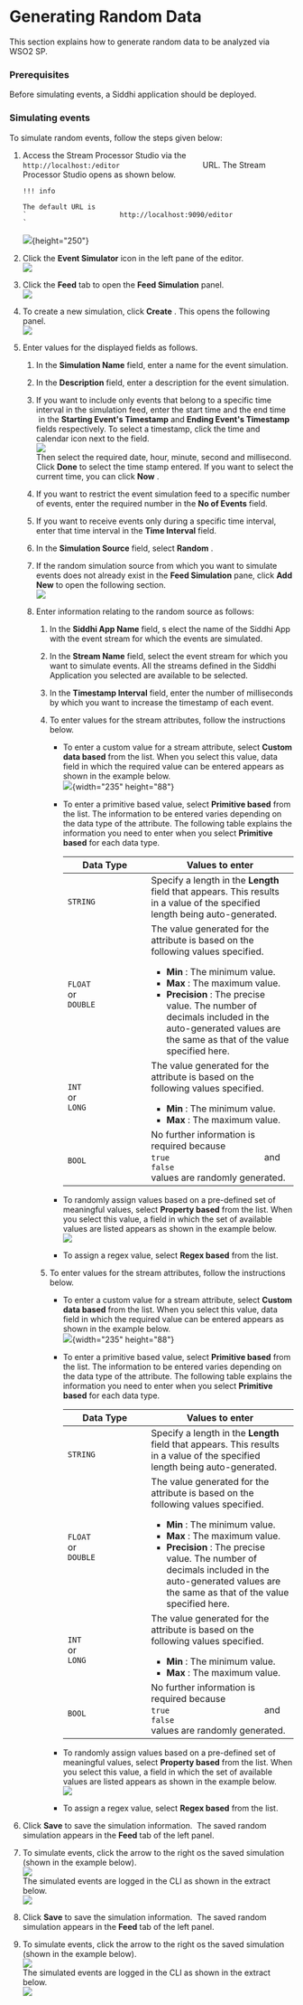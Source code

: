 # Generating Random Data

This section explains how to generate random data to be analyzed via
WSO2 SP.

### Prerequisites

Before simulating events, a Siddhi application should be deployed.

### Simulating events

To simulate random events, follow the steps given below:

1.  Access the Stream Processor Studio via the
    `                       http://localhost:/editor                     `
    URL. The Stream Processor Studio opens as shown below.

        !!! info
    
        The default URL is
        `                       http://localhost:9090/editor                     `
    

    ![](attachments/112390905/112390911.png){height="250"}

2.  Click the **Event Simulator** icon in the left pane of the editor.  
    ![](attachments/112390905/112390912.png)
3.  Click the **Feed** tab to open the **Feed Simulation** panel.  
    ![](attachments/112390905/112390913.png)
4.  To create a new simulation, click **Create** . This opens the
    following panel.  
    ![](attachments/112390905/112390914.png)
5.  Enter values for the displayed fields as follows.
    1.  In the **Simulation Name** field, enter a name for the event
        simulation.
    2.  In the **Description** field, enter a description for the event
        simulation.
    3.  If you want to include only events that belong to a specific
        time interval in the simulation feed, enter the start time and
        the end time  in the **Starting Event's Timestamp** and **Ending
        Event's Timestamp** fields respectively. To select a timestamp,
        click the time and calendar icon next to the field.  
        ![](attachments/112390905/112390915.png)  
        Then select the required date, hour, minute, second and
        millisecond. Click **Done** to select the time stamp entered. If
        you want to select the current time, you can click **Now** .
    4.  If you want to restrict the event simulation feed to a specific
        number of events, enter the required number in the **No of
        Events** field.
    5.  If you want to receive events only during a specific time
        interval, enter that time interval in the **Time Interval**
        field.
    6.  In the **Simulation Source** field, select **Random** .
    7.  If the random simulation source from which you want to simulate
        events does not already exist in the **Feed Simulation** pane,
        click **Add New** to open the following section.  
        ![](attachments/112390905/112390910.png)
    8.  Enter information relating to the random source as follows:

        1.  In the **Siddhi App Name** field, s elect the name of the
            Siddhi App with the event stream for which the events are
            simulated.
        2.  In the **Stream Name** field, select the event stream for
            which you want to simulate events. All the streams defined
            in the Siddhi Application you selected are available to be
            selected.
        3.  In the **Timestamp Interval** field, enter the number of
            milliseconds by which you want to increase the timestamp of
            each event.
        4.  To enter values for the stream attributes, follow
            the instructions below.
            -   To enter a custom value for a stream attribute, select
                **Custom data based** from the list. When you select
                this value, data field in which the required value can
                be entered appears as shown in the example below.  
                ![](attachments/112390905/112390909.png){width="235"
                height="88"}
            -   To enter a primitive based value, select **Primitive
                based** from the list. The information to be entered
                varies depending on the data type of the attribute. The
                following table explains the information you need to
                enter when you select **Primitive based** for each data
                type.  

                <table>
                <thead>
                <tr class="header">
                <th>Data Type</th>
                <th>Values to enter</th>
                </tr>
                </thead>
                <tbody>
                <tr class="odd">
                <td><code>                     STRING                    </code></td>
                <td>Specify a length in the <strong>Length</strong> field that appears. This results in a value of the specified length being auto-generated.</td>
                </tr>
                <tr class="even">
                <td><code>                     FLOAT                    </code> or <code>                     DOUBLE                    </code></td>
                <td>The value generated for the attribute is based on the following values specified.
                <ul>
                <li><strong>Min</strong> : The minimum value.</li>
                <li><strong>Max</strong> : The maximum value.</li>
                <li><strong>Precision</strong> : The precise value. The number of decimals included in the auto-generated values are the same as that of the value specified here.</li>
                </ul></td>
                </tr>
                <tr class="odd">
                <td><code>                     INT                    </code> or <code>                     LONG                    </code></td>
                <td>The value generated for the attribute is based on the following values specified.
                <ul>
                <li><strong>Min</strong> : The minimum value.</li>
                <li><strong>Max</strong> : The maximum value.</li>
                </ul></td>
                </tr>
                <tr class="even">
                <td><code>                     BOOL                    </code></td>
                <td>No further information is required because <code>                     true                    </code> and <code>                     false                    </code> values are randomly generated.</td>
                </tr>
                </tbody>
                </table>

                  

            -   To randomly assign values based on a pre-defined set of
                meaningful values, select **Property based** from the
                list. When you select this value, a field in which the
                set of available values are listed appears as shown in
                the example below.  
                ![](attachments/112390905/112390908.png)
            -   To assign a regex value, select **Regex based** from the
                list.

        5.  To enter values for the stream attributes, follow
            the instructions below.
            -   To enter a custom value for a stream attribute, select
                **Custom data based** from the list. When you select
                this value, data field in which the required value can
                be entered appears as shown in the example below.  
                ![](attachments/112390905/112390909.png){width="235"
                height="88"}
            -   To enter a primitive based value, select **Primitive
                based** from the list. The information to be entered
                varies depending on the data type of the attribute. The
                following table explains the information you need to
                enter when you select **Primitive based** for each data
                type.  

                <table>
                <thead>
                <tr class="header">
                <th>Data Type</th>
                <th>Values to enter</th>
                </tr>
                </thead>
                <tbody>
                <tr class="odd">
                <td><code>                     STRING                    </code></td>
                <td>Specify a length in the <strong>Length</strong> field that appears. This results in a value of the specified length being auto-generated.</td>
                </tr>
                <tr class="even">
                <td><code>                     FLOAT                    </code> or <code>                     DOUBLE                    </code></td>
                <td>The value generated for the attribute is based on the following values specified.
                <ul>
                <li><strong>Min</strong> : The minimum value.</li>
                <li><strong>Max</strong> : The maximum value.</li>
                <li><strong>Precision</strong> : The precise value. The number of decimals included in the auto-generated values are the same as that of the value specified here.</li>
                </ul></td>
                </tr>
                <tr class="odd">
                <td><code>                     INT                    </code> or <code>                     LONG                    </code></td>
                <td>The value generated for the attribute is based on the following values specified.
                <ul>
                <li><strong>Min</strong> : The minimum value.</li>
                <li><strong>Max</strong> : The maximum value.</li>
                </ul></td>
                </tr>
                <tr class="even">
                <td><code>                     BOOL                    </code></td>
                <td>No further information is required because <code>                     true                    </code> and <code>                     false                    </code> values are randomly generated.</td>
                </tr>
                </tbody>
                </table>

                  

            -   To randomly assign values based on a pre-defined set of
                meaningful values, select **Property based** from the
                list. When you select this value, a field in which the
                set of available values are listed appears as shown in
                the example below.  
                ![](attachments/112390905/112390908.png)
            -   To assign a regex value, select **Regex based** from the
                list.

6.  Click **Save** to save the simulation information.  The saved random
    simulation appears in the **Feed** tab of the left panel.
7.  To simulate events, click the arrow to the right os the saved
    simulation (shown in the example below).  
    ![](attachments/112390905/112390906.png)  
    The simulated events are logged in the CLI as shown in the extract
    below.  
    ![](attachments/112390905/112390907.png)  
8.  Click **Save** to save the simulation information.  The saved random
    simulation appears in the **Feed** tab of the left panel.
9.  To simulate events, click the arrow to the right os the saved
    simulation (shown in the example below).  
    ![](attachments/112390905/112390906.png)  
    The simulated events are logged in the CLI as shown in the extract
    below.  
    ![](attachments/112390905/112390907.png)  
